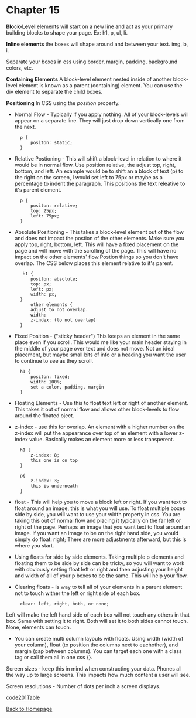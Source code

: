 # Chapter 15

**Block-Level** elements will start on a new line and act as your primary building blocks to shape your page. Ex: h1, p, ul, li.

**Inline elements** the boxes will shape around and between your text. img, b, i. 

Separate your boxes in css using border, margin, padding, background colors, etc. 

**Containing Elements** A block-level element nested inside of another block-level element is known as a parent (containing) element. You can use the div element to separate the child boxes.

**Positioning** In CSS using the _position_ property.

- Normal Flow - Typically if you apply nothing. All of your block-levels will appear on a separate line. They will just drop down vertically one from the next. 

        p {
            positon: static;
        }

- Relative Postioning - This will shift a block-level in relation to where it would be in normal flow. Use position relative, the adjust top, right, bottom, and left. An example would be to shift an a block of text (p) to the right on the screen, I would set left to 75px or maybe as a percentage to indent the paragraph. This positions the text releative to it's parent element.

        p {
            positon: relative;
            top: 25px;
            left: 75px;
        }

- Absolute Positioning - This takes a block-level element out of the flow and does not impact the postion of the other elements. Make sure you apply top, right, bottom, left. This will have a fixed placement on the page and will move with the scrolling of the page. This will have no impact on the other elements' flow.Postion things so you don't have overlap. The CSS below places this element relative to it's parent.

         h1 {
            positon: absolute;
            top: px;
            left: px;
            width: px;
        }
            other elements {
            adjust to not overlap.
            width:
            z-index: (to not overlap)
        }

- Fixed Position - ("sticky header") This keeps an element in the same place even if you scroll. This would me like your main header staying in the middle of your page over text and does not move. Not an ideal placement, but maybe small bits of info or a heading you want the user to continue to see as they scroll.

        h1 {
            positon: fixed;
            width: 100%; 
            set a color, padding, margin
        }

- Floating Elements - Use this to float text left or right of another element. This takes it out of normal flow and allows other block-levels to flow around the floated oject.

- z-index - use this for overlap. An element with a higher number on the z-index will put the appearance over top of an element with a lower z-index value. Basically makes an element more or less transperent. 

        h1 {
            z-index: 8;
            this one is on top
        }

        p{
            z-index: 3;
            this is underneath
        }

- float - This will help you to move a block left or right. If you want text to float around an image, this is what you will use. To float multiple boxes side by side, you will want to use your width property in css. You are taking this out of normal flow and placing it typically on the far left or right of the page. Perhaps an image that you want text to float around an image. If you want an image to be on the right hand side, you would simply do float: right; There are more adjustments afterward, but this is where you start. 

- Using floats for side by side elements. Taking multiple p elements and floating them to be side by side can be tricky, so you will want to work with obviously setting float left or right and then adjusting your height and width of all of your p boxes to be the same. This will help your flow.

- Clearing floats - Is way to tell all of your elements in a parent element not to touch wither the left or right side of each box. 

        clear: left, right, both, or none;

Left will make the left hand side of each box will not touch any others in that box. Same with setting it to right. Both will set it to both sides cannot touch. None, elements can touch.

- You can create multi column layouts with floats. Using width (width of your column), float (to position the columns next to eachother), and margin (gap between columns). You can target each one with a class tag or call them all in one css {}.

Screen sizes - keep this in mind when constructing your data. Phones all the way up to large screens. This impacts how much content a user will see.

Screen resolutions - Number of dots per inch a screen displays.

[code201Table](201/code201Table.md)

[Back to Homepage](README.md)